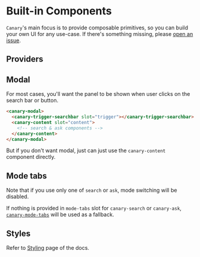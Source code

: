 # Built-in Components

`Canary`'s main focus is to provide composable primitives, so you can build your own UI for any use-case.
If there's something missing, please [open an issue](https://github.com/fastrepl/canary/issues/new).

## Providers

## Modal

For most cases, you'll want the panel to be shown when user clicks on the search bar or button.

```html
<canary-modal>
  <canary-trigger-searchbar slot="trigger"></canary-trigger-searchbar>
  <canary-content slot="content">
    <!-- search & ask components -->
  </canary-content>
</canary-modal>
```

But if you don't want modal, just can just use the `canary-content` component directly.

## Mode tabs

Note that if you use only one of `search` or `ask`, mode switching will be disabled.

If nothing is provided in `mode-tabs` slot for `canary-search` or `canary-ask`, [`canary-mode-tabs`](https://github.com/fastrepl/canary/blob/main/js/packages/web/src/canary-ask.ts) will be used as a fallback.

## Styles

Refer to [Styling](/docs/customization/styling) page of the docs.
